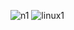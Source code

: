 ![n1]()
![linux1](https://user-images.githubusercontent.com/65223481/184857947-66409b98-b1cb-457d-ad7e-2ca0098c771d.png)
